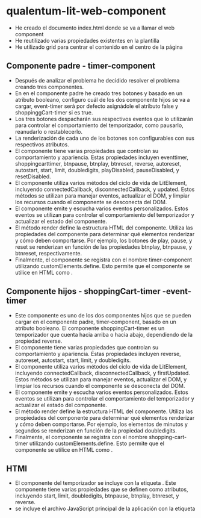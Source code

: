 # qualentum-lit-web-component
- He creado el documento index.html donde se va a llamar el web component
- He reutilizado varias propiedades existentes en la plantilla 
- He utilizado grid para centrar el contenido en el centro de la página

## Componente padre - timer-component
- Después de analizar el problema he decidido resolver el problema creando tres componentes.
- En en el componente padre he creado tres botones y basado en un atributo booleano, configuro cuál de los dos componente hijos se va a cargar,  event-timer será por defecto asignádole el atributo false y shoppinggCart-timer si es true.
- Los tres botones despacharán sus respectivos eventos que lo utilizarán para controlar el comportamiento del temporizador, como pausarlo, reanudarlo o restablecerlo.
- La renderización de cada uno de los botones son configurables con sus respectivos atributos.
- El componente tiene varias propiedades que controlan su comportamiento y apariencia. Estas propiedades incluyen eventtimer, shoppingcarttimer, btnpause, btnplay, btnreset, reverse, autoreset, autostart, start, limit, doubledigits, playDisabled, pauseDisabled, y resetDisabled.
- El componente utiliza varios métodos del ciclo de vida de LitElement, incluyendo connectedCallback, disconnectedCallback, y updated. Estos métodos se utilizan para manejar eventos, actualizar el DOM, y limpiar los recursos cuando el componente se desconecta del DOM.
- El componente emite y escucha varios eventos personalizados. Estos eventos se utilizan para controlar el comportamiento del temporizador y actualizar el estado del componente.
- El método render define la estructura HTML del componente. Utiliza las propiedades del componente para determinar qué elementos renderizar y cómo deben comportarse. Por ejemplo, los botones de play, pause, y reset se renderizan en función de las propiedades btnplay, btnpause, y btnreset, respectivamente.
- Finalmente, el componente se registra con el nombre timer-component utilizando customElements.define. Esto permite que el componente se utilice en HTML como <timer-component>.

## Componente hijos - shoppingCart-timer -event-timer
- Este componente es uno de los dos componentes hijos que se pueden cargar en el componente padre, timer-component, basado en un atributo booleano.
El componente shoppingCart-timer es un temporizador que cuenta hacia arriba o hacia abajo, dependiendo de la propiedad reverse.
- El componente tiene varias propiedades que controlan su comportamiento y apariencia. Estas propiedades incluyen reverse, autoreset, autostart, start, limit, y doubledigits.
- El componente utiliza varios métodos del ciclo de vida de LitElement, incluyendo connectedCallback, disconnectedCallback, y firstUpdated. Estos métodos se utilizan para manejar eventos, actualizar el DOM, y limpiar los recursos cuando el componente se desconecta del DOM.
- El componente emite y escucha varios eventos personalizados. Estos eventos se utilizan para controlar el comportamiento del temporizador y actualizar el estado del componente.
- El método render define la estructura HTML del componente. Utiliza las propiedades del componente para determinar qué elementos renderizar y cómo deben comportarse. Por ejemplo, los elementos de minutos y segundos se renderizan en función de la propiedad doubledigits.
- Finalmente, el componente se registra con el nombre shopping-cart-timer utilizando customElements.define. Esto permite que el componente se utilice en HTML como <shopping-cart-timer>.

## HTMl
- El componente del temporizador se incluye con la etiqueta <timer-component>. Este componente tiene varias propiedades que se definen como atributos, incluyendo start, limit, doubledigits, btnpause, btnplay, btnreset, y reverse.
- se incluye el archivo JavaScript principal de la aplicación con la etiqueta <script>. Este archivo define el comportamiento de los componentes de la aplicación.
